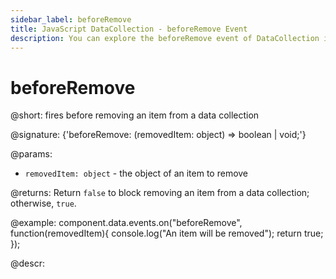 ```yaml
---
sidebar_label: beforeRemove
title: JavaScript DataCollection - beforeRemove Event 
description: You can explore the beforeRemove event of DataCollection in the documentation of the DHTMLX JavaScript UI library. Browse developer guides and API reference, try out code examples and live demos, and download a free 30-day evaluation version of DHTMLX Suite.
---
```


# beforeRemove

@short: fires before removing an item from a data collection

@signature: {'beforeRemove: (removedItem: object) => boolean | void;'}

@params:
- `removedItem: object` - the object of an item to remove

@returns:
Return `false` to block removing an item from a data collection; otherwise, `true`.

@example:
component.data.events.on("beforeRemove", function(removedItem){
    console.log("An item will be removed");
    return true;
});

@descr:

[comment]: # (@relatedapi:data_collection/api/datacollection_afterremove_event.md)
